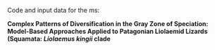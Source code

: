 Code and input data for the ms:

**Complex Patterns of Diversification in the Gray Zone of Speciation: Model-Based Approaches Applied to Patagonian Liolaemid Lizards (Squamata: _Liolaemus kingii_ clade**
